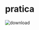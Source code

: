 # pratica


![download](https://github.com/user-attachments/assets/fc9a2cd7-f3ce-4b52-88a1-b57bdd84df38)
